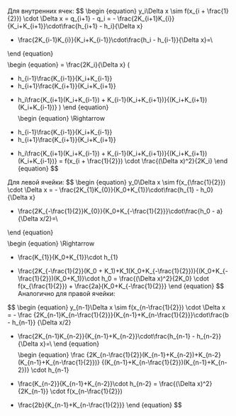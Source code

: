 Для внутренних ячек:
$$
\begin {equation}
y_i\Delta x \sim f(x_{i + \frac{1}{2}}) \cdot \Delta x = q_{i+1} - q_i 
= - \frac{2K_{i+1}K_{i}}{K_i+K_{i+1}}\cdot\frac{h_{i+1} - h_i}{\Delta x}
+ \frac{2K_{i-1}K_{i}}{K_i+K_{i-1}}\cdot\frac{h_i - h_{i-1}}{\Delta x}=\\

\end {equation}
$$
$$
\begin {equation}
= \frac{2K_i}{\Delta x}
(
- h_{i-1}\frac{K_{i-1}}{K_i+K_{i-1}}
- h_{i+1}\frac{K_{i+1}}{K_i+K_{i+1}}
+ h_i\frac{K_{i+1}(K_i+K_{i-1}) + K_{i-1}(K_i+K_{i+1})}{(K_i+K_{i+1})(K_i+K_{i-1})}
)
\end {equation}
$$
$$
\begin {equation}
\Rightarrow 

- h_{i-1}\frac{K_{i-1}}{K_i+K_{i-1}}
- h_{i+1}\frac{K_{i+1}}{K_i+K_{i+1}}
+ h_i\frac{K_{i+1}(K_i+K_{i-1}) + K_{i-1}(K_i+K_{i+1})}{(K_i+K_{i+1})(K_i+K_{i-1})}
= f(x_{i + \frac{1}{2}}) \cdot \frac{(\Delta x)^2}{2K_i}
\end {equation}
$$

Для левой ячейки:
$$
\begin {equation}
y_0\Delta x \sim f(x_{\frac{1}{2}}) \cdot \Delta x 
= - \frac{2K_{1}K_{0}}{K_0+K_{1}}\cdot\frac{h_{1} - h_0}{\Delta x}
+ \frac{2K_{-\frac{1}{2}}K_{0}}{K_0+K_{-\frac{1}{2}}}\cdot\frac{h_0 - a}{\Delta x/2}=\\

\end {equation}
$$
$$
\begin {equation}
\Rightarrow
- \frac{K_{1}}{K_0+K_{1}}\cdot h_{1}
+ \frac{2K_{-\frac{1}{2}}(K_0 + K_1)+K_1(K_0+K_{-\frac{1}{2}})}{(K_0+K_{-\frac{1}{2}})(K_0+K_1)}\cdot h_0
= \frac{(\Delta x)^2}{2K_0} \cdot f(x_{\frac{1}{2}}) + \frac{2a}{K_0+K_{-\frac{1}{2}}}
\end {equation}
$$
Аналогично для правой ячейки:

$$
\begin {equation}
y_{n-1}\Delta x \sim f(x_{n-\frac{1}{2}}) \cdot \Delta x 
= - \frac
    {2K_{n-1}K_{n-\frac{1}{2}}}{K_{n-1}+K_{n-\frac{1}{2}}}\cdot\frac{b - h_{n-1}}
    {\Delta x/2}
+ \frac{2K_{n-1}K_{n-2}}{K_{n-1}+K_{n-2}}\cdot\frac{h_{n-1} - h_{n-2}}{\Delta x}=\\
\end {equation}
$$
$$
\begin {equation}
  \frac
    {2K_{n-\frac{1}{2}}(K_{n-1}+K_{n-2})+K_{n-2}(K_{n-1}+K_{n-\frac{1}{2}})}
    {(K_{n-1}+K_{n-\frac{1}{2}})(K_{n-1}+K_{n-2})} \cdot h_{n-1}
- \frac{K_{n-2}}{K_{n-1}+K_{n-2}}\cdot h_{n-2}
= \frac{(\Delta x)^2}{2K_{n-1}} \cdot f(x_{n-\frac{1}{2}}) 
+ \frac{2b}{K_{n-1}+K_{n-\frac{1}{2}}}
\end {equation}
$$